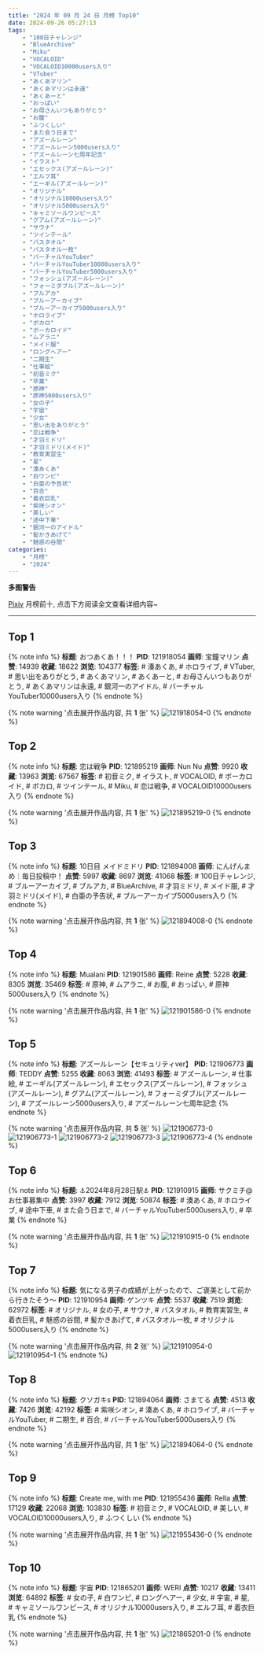 ```yaml
---
title: "2024 年 09 月 24 日 月榜 Top10"
date: 2024-09-26 05:27:13
tags:
    - "100日チャレンジ"
    - "BlueArchive"
    - "Miku"
    - "VOCALOID"
    - "VOCALOID10000users入り"
    - "VTuber"
    - "あくあマリン"
    - "あくあマリンは永遠"
    - "あくあーと"
    - "おっぱい"
    - "お母さんいつもありがとう"
    - "お腹"
    - "ふつくしい"
    - "また会う日まで"
    - "アズールレーン"
    - "アズールレーン5000users入り"
    - "アズールレーン七周年記念"
    - "イラスト"
    - "エセックス(アズールレーン)"
    - "エルフ耳"
    - "エーギル(アズールレーン)"
    - "オリジナル"
    - "オリジナル10000users入り"
    - "オリジナル5000users入り"
    - "キャミソールワンピース"
    - "グアム(アズールレーン)"
    - "サウナ"
    - "ツインテール"
    - "バスタオル"
    - "バスタオル一枚"
    - "バーチャルYouTuber"
    - "バーチャルYouTuber10000users入り"
    - "バーチャルYouTuber5000users入り"
    - "フォッシュ(アズールレーン)"
    - "フォーミダブル(アズールレーン)"
    - "ブルアカ"
    - "ブルーアーカイブ"
    - "ブルーアーカイブ5000users入り"
    - "ホロライブ"
    - "ボカロ"
    - "ボーカロイド"
    - "ムアラニ"
    - "メイド服"
    - "ロングヘアー"
    - "二期生"
    - "仕事絵"
    - "初音ミク"
    - "卒業"
    - "原神"
    - "原神5000users入り"
    - "女の子"
    - "宇宙"
    - "少女"
    - "思い出をありがとう"
    - "恋は戦争"
    - "才羽ミドリ"
    - "才羽ミドリ(メイド)"
    - "教育実習生"
    - "星"
    - "湊あくあ"
    - "白ワンピ"
    - "白亜の予告状"
    - "百合"
    - "着衣巨乳"
    - "紫咲シオン"
    - "美しい"
    - "途中下車"
    - "銀河一のアイドル"
    - "髪かきあげて"
    - "魅惑の谷間"
categories:
    - "月榜"
    - "2024"
---
```


<i class="fa fa-triangle-exclamation"></i>**多图警告**<i class="fa fa-triangle-exclamation"></i>

[Pixiv](https://www.pixiv.net/) 月榜前十, 点击下方阅读全文查看详细内容~

<!-- more -->

---

## Top 1

{% note info %}
**标题**: おつあくあ！！！
**PID**: 121918054 **画师**: 宝鐘マリン
**点赞**: 14939 **收藏**: 18622 **浏览**: 104377
**标签**: # 湊あくあ, # ホロライブ, # VTuber, # 思い出をありがとう, # あくあマリン, # あくあーと, # お母さんいつもありがとう, # あくあマリンは永遠, # 銀河一のアイドル, # バーチャルYouTuber10000users入り
{% endnote %}

{% note warning '点击展开作品内容, 共 **1** 张' %}
![121918054-0](https://i.pixiv.re/img-original/img/2024/08/28/22/00/02/121918054_p0.png)
{% endnote %}

## Top 2

{% note info %}
**标题**: 恋は戦争
**PID**: 121895219 **画师**: Nun Nu
**点赞**: 9920 **收藏**: 13963 **浏览**: 67567
**标签**: # 初音ミク, # イラスト, # VOCALOID, # ボーカロイド, # ボカロ, # ツインテール, # Miku, # 恋は戦争, # VOCALOID10000users入り
{% endnote %}

{% note warning '点击展开作品内容, 共 **1** 张' %}
![121895219-0](https://i.pixiv.re/img-original/img/2024/08/28/00/30/02/121895219_p0.jpg)
{% endnote %}

## Top 3

{% note info %}
**标题**: 10日目 メイドミドリ
**PID**: 121894008 **画师**: にんげんまめ￤毎日投稿中！
**点赞**: 5997 **收藏**: 8697 **浏览**: 41068
**标签**: # 100日チャレンジ, # ブルーアーカイブ, # ブルアカ, # BlueArchive, # 才羽ミドリ, # メイド服, # 才羽ミドリ(メイド), # 白亜の予告状, # ブルーアーカイブ5000users入り
{% endnote %}

{% note warning '点击展开作品内容, 共 **1** 张' %}
![121894008-0](https://i.pixiv.re/img-original/img/2024/08/28/00/00/19/121894008_p0.png)
{% endnote %}

## Top 4

{% note info %}
**标题**: Mualani
**PID**: 121901586 **画师**: Reine
**点赞**: 5228 **收藏**: 8305 **浏览**: 35469
**标签**: # 原神, # ムアラニ, # お腹, # おっぱい, # 原神5000users入り
{% endnote %}

{% note warning '点击展开作品内容, 共 **1** 张' %}
![121901586-0](https://i.pixiv.re/img-original/img/2024/08/28/08/05/58/121901586_p0.jpg)
{% endnote %}

## Top 5

{% note info %}
**标题**: アズールレーン【セキュリティver】
**PID**: 121906773 **画师**: TEDDY
**点赞**: 5255 **收藏**: 8063 **浏览**: 41493
**标签**: # アズールレーン, # 仕事絵, # エーギル(アズールレーン), # エセックス(アズールレーン), # フォッシュ(アズールレーン), # グアム(アズールレーン), # フォーミダブル(アズールレーン), # アズールレーン5000users入り, # アズールレーン七周年記念
{% endnote %}

{% note warning '点击展开作品内容, 共 **5** 张' %}
![121906773-0](https://i.pixiv.re/img-original/img/2024/08/28/14/01/57/121906773_p0.jpg)
![121906773-1](https://i.pixiv.re/img-original/img/2024/08/28/14/01/57/121906773_p1.jpg)
![121906773-2](https://i.pixiv.re/img-original/img/2024/08/28/14/01/57/121906773_p2.jpg)
![121906773-3](https://i.pixiv.re/img-original/img/2024/08/28/14/01/57/121906773_p3.jpg)
![121906773-4](https://i.pixiv.re/img-original/img/2024/08/28/14/01/57/121906773_p4.jpg)
{% endnote %}

## Top 6

{% note info %}
**标题**: ⚓️2024年8月28日駅⚓️
**PID**: 121910915 **画师**: サクミチ@お仕事募集中
**点赞**: 3997 **收藏**: 7912 **浏览**: 50874
**标签**: # 湊あくあ, # ホロライブ, # 途中下車, # また会う日まで, # バーチャルYouTuber5000users入り, # 卒業
{% endnote %}

{% note warning '点击展开作品内容, 共 **1** 张' %}
![121910915-0](https://i.pixiv.re/img-original/img/2024/08/28/18/00/09/121910915_p0.jpg)
{% endnote %}

## Top 7

{% note info %}
**标题**: 気になる男子の成績が上がったので、ご褒美として前から行きたそう～
**PID**: 121910954 **画师**: ゲンツキ
**点赞**: 5537 **收藏**: 7519 **浏览**: 62972
**标签**: # オリジナル, # 女の子, # サウナ, # バスタオル, # 教育実習生, # 着衣巨乳, # 魅惑の谷間, # 髪かきあげて, # バスタオル一枚, # オリジナル5000users入り
{% endnote %}

{% note warning '点击展开作品内容, 共 **2** 张' %}
![121910954-0](https://i.pixiv.re/img-original/img/2024/08/28/18/00/18/121910954_p0.jpg)
![121910954-1](https://i.pixiv.re/img-original/img/2024/08/28/18/00/18/121910954_p1.jpg)
{% endnote %}

## Top 8

{% note info %}
**标题**: クソガキs
**PID**: 121894064 **画师**: さまてる
**点赞**: 4513 **收藏**: 7426 **浏览**: 42192
**标签**: # 紫咲シオン, # 湊あくあ, # ホロライブ, # バーチャルYouTuber, # 二期生, # 百合, # バーチャルYouTuber5000users入り
{% endnote %}

{% note warning '点击展开作品内容, 共 **1** 张' %}
![121894064-0](https://i.pixiv.re/img-original/img/2024/08/28/00/00/42/121894064_p0.jpg)
{% endnote %}

## Top 9

{% note info %}
**标题**: Create me, with me
**PID**: 121955436 **画师**: Rella
**点赞**: 17129 **收藏**: 22068 **浏览**: 103830
**标签**: # 初音ミク, # VOCALOID, # 美しい, # VOCALOID10000users入り, # ふつくしい
{% endnote %}

{% note warning '点击展开作品内容, 共 **1** 张' %}
![121955436-0](https://i.pixiv.re/img-original/img/2024/08/30/03/32/20/121955436_p0.png)
{% endnote %}

## Top 10

{% note info %}
**标题**: 宇宙
**PID**: 121865201 **画师**: WERI
**点赞**: 10217 **收藏**: 13411 **浏览**: 64892
**标签**: # 女の子, # 白ワンピ, # ロングヘアー, # 少女, # 宇宙, # 星, # キャミソールワンピース, # オリジナル10000users入り, # エルフ耳, # 着衣巨乳
{% endnote %}

{% note warning '点击展开作品内容, 共 **1** 张' %}
![121865201-0](https://i.pixiv.re/img-original/img/2024/08/27/00/00/04/121865201_p0.jpg)
{% endnote %}
